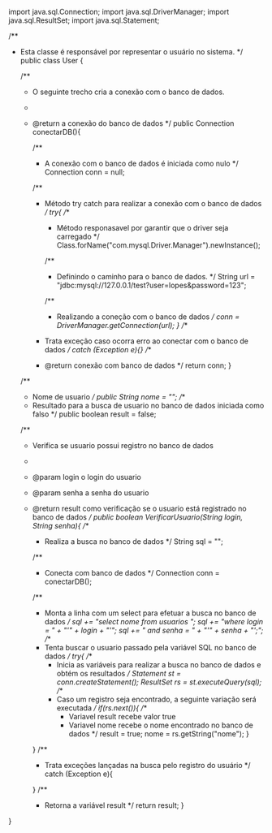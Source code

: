 import java.sql.Connection;
import java.sql.DriverManager;
import java.sql.ResultSet;
import java.sql.Statement;

/**
 * Esta classe é responsável por representar o usuário no sistema.
 */
public class User {

    /**
     * O seguinte trecho cria a conexão com o banco de dados.
     *
     * @return a conexão do banco de dados
     */
    public Connection conectarDB(){

        /**
         * A conexão com o banco de dados é iniciada como nulo
         */
        Connection conn = null;

        /**
         * Método try catch para realizar a conexão com o banco de dados
         */
        try{
            /**
             * Método responasavel por garantir que o driver seja carregado
             */
            Class.forName("com.mysql.Driver.Manager").newInstance();

            /**
             * Definindo o caminho para o banco de dados.
             */
            String url = "jdbc:mysql://127.0.0.1/test?user=lopes&password=123";

            /**
             * Realizando a coneção com o banco de dados
             */
            conn = DriverManager.getConnection(url);
        }
        /**
         * Trata exceção caso ocorra erro ao conectar com o banco de dados
         */
        catch (Exception e){}
        /**
         * @return conexão com banco de dados
         */
        return conn;
    }

    /**
     * Nome de usuario
     */
    public String nome = "";
    /**
     * Resultado para a busca de usuario no banco de dados iniciada como falso
     */
    public boolean result = false;

    /**
     * Verifica se usuario possui registro no banco de dados
     *
     * @param login o login do usuario
     * @param senha a senha do usuario
     * @return result como verificação se o usuario está registrado no banco de dados
     */
    public boolean VerificarUsuario(String login, String senha){
        /**
         * Realiza a busca no banco de dados
         */
        String sql = "";

        /**
         * Conecta com banco de dados
         */
        Connection conn = conectarDB();

        /**
         * Monta a linha com um select para efetuar a busca no banco de dados
         */
        sql += "select nome from usuarios ";
        sql += "where login = " + "'" + login + "'";
        sql += " and senha = " + "'" + senha + "';";
        /**
         * Tenta buscar o usuario passado pela variável SQL no banco de dados
         */
        try{
            /**
             * Inicia as variáveis para realizar a busca no banco de dados e obtém os resultados
             */
            Statement st = conn.createStatement();
            ResultSet rs = st.executeQuery(sql);
            /**
             * Caso um registro seja encontrado, a seguinte variação será executada
             */
            if(rs.next()){
                /**
                 * Variavel result recebe valor true
                 * Variavel nome recebe o nome encontrado no banco de dados
                 */
                result  = true;
                nome = rs.getString("nome");
            }

        }
        /**
         * Trata exceções lançadas na busca pelo registro do usuário
         */
        catch (Exception e){

        }
        /**
         * Retorna a variável result
         */
        return  result;
    }

}

